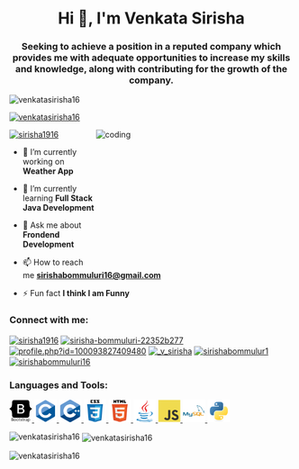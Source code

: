 <h1 align="center">Hi 👋, I'm Venkata Sirisha</h1>
<h3 align="center">Seeking to achieve a position in a reputed company which provides me with adequate opportunities to increase my skills and knowledge, along with contributing for the growth of the company.</h3>

<p align="left"> <img src="https://komarev.com/ghpvc/?username=venkatasirisha16&label=Profile%20views&color=0e75b6&style=flat" alt="venkatasirisha16" /> </p>

<p align="left"> <a href="https://github.com/ryo-ma/github-profile-trophy"><img src="https://github-profile-trophy.vercel.app/?username=venkatasirisha16" alt="venkatasirisha16" /></a> </p>
<img align="right" alt="coding" width="350" height="250" src="https://im3.ezgif.com/tmp/ezgif-3-3f51a98c8c.gif">


<p align="left"> <a href="https://twitter.com/sirisha1916" target="blank"><img src="https://img.shields.io/twitter/follow/sirisha1916?logo=twitter&style=for-the-badge" alt="sirisha1916" /></a> </p>

- 🔭 I’m currently working on **Weather App**

- 🌱 I’m currently learning **Full Stack Java Development**

- 💬 Ask me about **Frondend Development**

- 📫 How to reach me **sirishabommuluri16@gmail.com**

- ⚡ Fun fact **I think I am Funny**

<h3 align="left">Connect with me:</h3>
<p align="left">
<a href="https://twitter.com/sirisha1916" target="blank"><img align="center" src="https://raw.githubusercontent.com/rahuldkjain/github-profile-readme-generator/master/src/images/icons/Social/twitter.svg" alt="sirisha1916" height="30" width="40" /></a>
<a href="https://linkedin.com/in/sirisha-bommuluri-22352b277" target="blank"><img align="center" src="https://raw.githubusercontent.com/rahuldkjain/github-profile-readme-generator/master/src/images/icons/Social/linked-in-alt.svg" alt="sirisha-bommuluri-22352b277" height="30" width="40" /></a>
<a href="https://fb.com/profile.php?id=100093827409480" target="blank"><img align="center" src="https://raw.githubusercontent.com/rahuldkjain/github-profile-readme-generator/master/src/images/icons/Social/facebook.svg" alt="profile.php?id=100093827409480" height="30" width="40" /></a>
<a href="https://instagram.com/_v_sirisha" target="blank"><img align="center" src="https://raw.githubusercontent.com/rahuldkjain/github-profile-readme-generator/master/src/images/icons/Social/instagram.svg" alt="_v_sirisha" height="30" width="40" /></a>
<a href="https://www.hackerrank.com/sirishabommulur1" target="blank"><img align="center" src="https://raw.githubusercontent.com/rahuldkjain/github-profile-readme-generator/master/src/images/icons/Social/hackerrank.svg" alt="sirishabommulur1" height="30" width="40" /></a>
<a href="https://auth.geeksforgeeks.org/user/sirishabommuluri16" target="blank"><img align="center" src="https://raw.githubusercontent.com/rahuldkjain/github-profile-readme-generator/master/src/images/icons/Social/geeks-for-geeks.svg" alt="sirishabommuluri16" height="30" width="40" /></a>
</p>

<h3 align="left">Languages and Tools:</h3>
<p align="left"> <a href="https://getbootstrap.com" target="_blank" rel="noreferrer"> <img src="https://raw.githubusercontent.com/devicons/devicon/master/icons/bootstrap/bootstrap-plain-wordmark.svg" alt="bootstrap" width="40" height="40"/> </a> <a href="https://www.cprogramming.com/" target="_blank" rel="noreferrer"> <img src="https://raw.githubusercontent.com/devicons/devicon/master/icons/c/c-original.svg" alt="c" width="40" height="40"/> </a> <a href="https://www.w3schools.com/cpp/" target="_blank" rel="noreferrer"> <img src="https://raw.githubusercontent.com/devicons/devicon/master/icons/cplusplus/cplusplus-original.svg" alt="cplusplus" width="40" height="40"/> </a> <a href="https://www.w3schools.com/css/" target="_blank" rel="noreferrer"> <img src="https://raw.githubusercontent.com/devicons/devicon/master/icons/css3/css3-original-wordmark.svg" alt="css3" width="40" height="40"/> </a> <a href="https://www.w3.org/html/" target="_blank" rel="noreferrer"> <img src="https://raw.githubusercontent.com/devicons/devicon/master/icons/html5/html5-original-wordmark.svg" alt="html5" width="40" height="40"/> </a> <a href="https://www.java.com" target="_blank" rel="noreferrer"> <img src="https://raw.githubusercontent.com/devicons/devicon/master/icons/java/java-original.svg" alt="java" width="40" height="40"/> </a> <a href="https://developer.mozilla.org/en-US/docs/Web/JavaScript" target="_blank" rel="noreferrer"> <img src="https://raw.githubusercontent.com/devicons/devicon/master/icons/javascript/javascript-original.svg" alt="javascript" width="40" height="40"/> </a> <a href="https://www.mysql.com/" target="_blank" rel="noreferrer"> <img src="https://raw.githubusercontent.com/devicons/devicon/master/icons/mysql/mysql-original-wordmark.svg" alt="mysql" width="40" height="40"/> </a> <a href="https://www.python.org" target="_blank" rel="noreferrer"> <img src="https://raw.githubusercontent.com/devicons/devicon/master/icons/python/python-original.svg" alt="python" width="40" height="40"/> </a> </p>

<p><img align="left" src="https://github-readme-stats.vercel.app/api/top-langs?username=venkatasirisha16&show_icons=true&locale=en&layout=compact" alt="venkatasirisha16" /></p>

<p>&nbsp;<img align="center" src="https://github-readme-stats.vercel.app/api?username=venkatasirisha16&show_icons=true&locale=en" alt="venkatasirisha16" /></p>

<p><img align="center" src="https://github-readme-streak-stats.herokuapp.com/?user=venkatasirisha16&" alt="venkatasirisha16" /></p>



